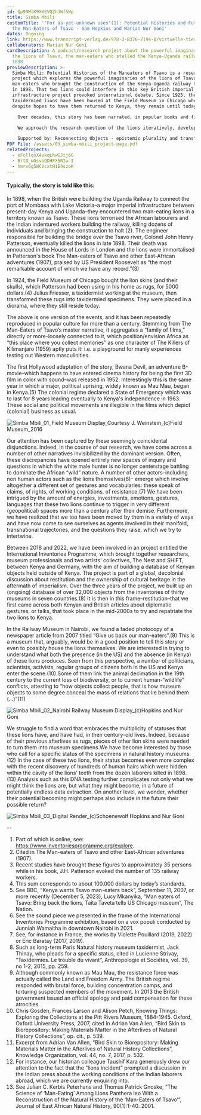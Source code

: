 ```yaml
---
id: Qp9NWlK9XXEVQZhJWfSWp
title: Simba Mbili
customTitle: '"For as-yet-unknown uses"(1): Potential Histories and Futures of
  the Man-Eaters of Tsavo - Sam Hopkins and Marian Nur Goni'
dates: Ongoing
link: https://www.transcript-verlag.de/978-3-8376-7194-0/virtuelle-tiere/?c=311033778
collaborators: Marian Nur Goni
cardDescription: A podcast/research project about the powerful imaginaries of
  the lions of Tsavo, the man-eaters who stalled the Kenya-Uganda railway in
  1898
previewDescription: >-
  Simba Mbili: Potential Histories of the Maneaters of Tsavo is a research
  project which explores the powerful imaginaries of the lions of Tsavo, the
  man-eaters who brought the construction of the Kenya-Uganda railway to a halt
  in 1898. That two lions could interfere in this key British imperial
  infrastructure project provoked international debate. Since 1925, the
  taxidermied lions have been housed at the Field Museum in Chicago where,
  despite hopes to have them returned to Kenya, they remain until today.

  	Over decades, this story has been narrated, in popular books and films, as part of a heroic white man narrative. But how is it remembered and told in Kenya today? For whom is it significant and for what do the lions stand? Indeed, what would the lions trigger if they were brought back to Kenya? The podcast combines “vox populi”, interviews with scholars, artists and interested parties to understand the contemporary and multifaceted relevance of this seemingly tired imperial-era history.

  	We approach the research question of the lions iteratively, developing forms which we build upon and also deconstruct within a community of affiliated collaborators. For example, our first work was a sound installation made of vox populi from passers-by in Nairobi (2021) And we build upon these statements to develop our 4 part podcast (2023). Finally in Dakar, the podcast will become the base material for a radio show, which mediates, but also interrogates anew the podcast (2024). This approach is an attempt, and an aspiration, to research in response to, and in dialogue with, the contexts and people with whom are working. 

  	Supported by: Reconnecting Objects - epistemic plurality and transformative practices in and beyond museums and the International Inventories Programme (IIP)
PDF File: /assets/03_simba-mbili_project-page.pdf
relatedProjects:
  - eFcllqsX4vkqLhwGJij6G
  - BrtO_wOsvoQDHFX6RIw-I
  - hmrv6g5WCVcxtH1E4szoK
---
```

#### Typically, the story is told like this: 

In 1898, when the British were building the Uganda Railway to connect the port of Mombasa with Lake Victoria–a major imperial infrastructure between present-day Kenya and Uganda–they encountered two man-eating lions in a territory known as Tsavo. These lions terrorised the African labourers and the Indian indentured workers building the railway, killing dozens of individuals and bringing the construction to halt (2). The engineer responsible for building the bridge over the Tsavo river, Colonel John Henry Patterson, eventually killed the lions in late 1898. Their death was announced in the House of Lords in London and the lions were immortalised in Patterson's book The Man-eaters of Tsavo and other East-African adventures (1907), praised by US President Roosevelt as “the most remarkable account of which we have any record.”(3)

In 1924, the Field Museum of Chicago bought the lion skins (and their skulls), which Patterson had been using in his home as rugs, for 5000 dollars.(4) Julius Friesser, a taxidermist working at the museum, then transformed these rugs into taxidermied specimens. They were placed in a diorama, where they still reside today.

The above is one version of the events, and it has been repeatedly reproduced in popular culture for more than a century. Stemming from The Man-Eaters of Tsavo’s master narrative, it aggregates a “family of films,” directly or more-loosely connected to it, which position/envision Africa as “this place where you collect memories” as one character of The Killers of Kilimanjaro (1959) aptly puts it: i.e. a playground for manly experiences testing out Western masculinities. 

The first Hollywood adaptation of the story, Bwana Devil, an adventure B-movie–which happens to have entered cinema history for being the first 3D film in color with sound–was released in 1952. Interestingly this is the same year in which a major, political uprising, widely known as Mau Mau, began in Kenya.(5) The colonial regime declared a State of Emergency which was to last for 8 years leading eventually to Kenya's independence in 1963. These social and political movements are illegible in the films which depict (colonial) business as usual. 

![](/assets/simba-mbili_01_field-museum-display_2016_courtesy-j.-weinstein_-c-field-museum-1.jpg "Simba Mbili_01_Field Museum Display_Courtesy J. Weinstein_(c)Field Museum_2016")

Our attention has been captured by these seemingly coincidental disjunctions. Indeed, in the course of our research, we have come across a number of other narratives invisibilized by the dominant version. Often, these discrepancies have opened entirely new spaces of inquiry and questions in which the white male hunter is no longer centerstage battling to dominate the African “wild” nature. A number of other actors–including non human actors such as the lions themselves(6)– emerge which involve altogether a different set of gestures and vocabularies: these speak of claims, of rights, of working conditions, of resistance.(7) We have been intrigued by the amount of energies, investments, emotions, gestures, languages that these two lions continue to trigger in very different (geopolitical) spaces more than a century after their demise. Furthermore, we have realized that we too have been moved by them in a variety of ways and have now come to see ourselves as agents involved in their manifold, transnational trajectories, and the questions they raise, which we try to intertwine.

Between 2018 and 2022, we have been involved in an project entitled the International Inventories Programme, which brought together researchers, museum professionals and two artists' collectives, The Nest and SHIFT, between Kenya and Germany, with the aim of building a database of Kenyan objects held outside of Kenya. The project is part of a global, decolonial discussion about restitution and the ownership of cultural heritage in the aftermath of imperialism. Over the three years of the project, we built up an (ongoing) database of over 32,000 objects from the inventories of thirty museums in seven countries.(8) It is then in this frame–restitution–that we first came across both Kenyan and British articles about diplomatic gestures, or talks, that took place in the mid-2000s to try and repatriate the two lions to Kenya. 

In the Railway Museum in Nairobi, we found a faded photocopy of a newspaper article from 2007 titled “Give us back our man-eaters”.(9) This is a museum that, arguably, would be in a good position to tell this story or even to possibly house the lions themselves. We are interested in trying to understand what both the presence (in the US) and the absence (in Kenya) of these lions produces. Seen from this perspective, a number of politicians, scientists, activists, regular groups of citizens both in the US and Kenya enter the scene.(10) Some of them link the animal decimation in the 19th century to the current loss of biodiversity, or to current human-“wildlife” conflicts, attesting to “how objects collect people, that is how museum objects to some degree conceal the mass of relations that lie behind them (...)”(11) 

![](/assets/simba-mbili_02_nairobi-railway-museum-display_2021_-c-hopkins-and-nur-goni-2.jpg "Simba Mbili_02_Nairobi Railway Museum Display_(c)Hopkins and Nur Goni")

We struggle to find a word that embraces the multiplicity of statuses that these lions have, and have had, in their century-old lives. Indeed, because of their previous afterlives as rugs, pieces of other lion skins were needed to turn them into museum specimens.We have become interested by those who call for a specific status of the specimens in natural history museums.(12) In the case of these two lions, their status becomes even more complex with the recent discovery of hundreds of human hairs which were hidden within the cavity of the lions’ teeth from the dozen laborers killed in 1898.(13) Analysis such as this DNA testing further complicates not only what we might think the lions are, but what they might become, in a future of potentially endless data extraction. On another level, we wonder, whether their potential becoming might perhaps also include in the future their possible return?

![](/assets/simba-mbili_03_digital-render_2023_-c-schoenewolf-hopkins-and-nur-goni-3.jpg "Simba Mbili_03_Digital Render_(c)Schoenewolf Hopkins and Nur Goni")

\--

1. Part of which is online, see: https://www.inventoriesprogramme.org/explore. 
2. Cited in The Man-eaters of Tsavo and other East-African adventures (1907).
3. Recent studies have brought these figures to approximately 35 persons while in his book, J.H. Patterson evoked the number of 135 railway workers. 
4. This sum corresponds to about 100.000 dollars by today’s standards.
5. See BBC, “Kenya wants Tsavo man-eaters back”, September 11, 2007, or more recently (December 5, 2023), Lucy Mkanyika, “Man eaters of Tsavo: Bring back the lions, Taita Taveta tells US Chicago museum”, The Nation.	
6. See the sound piece we presented in the frame of the International Inventories Programme exhibition, based on a vox populi conducted by Junniah Wamaitha in downtown Nairobi in 2021.
7. See, for instance in France, the works by Violette Pouillard (2019, 2022) or Eric Baratay (2017, 2019).
8. Such as long-term Paris Natural history museum taxidermist, Jack Thinay, who pleads for a specific status, cited in Lucienne Strivay, “Taxidermies. Le trouble du vivant”, Anthropologie et Sociétés, vol. 39, no 1-2, 2015, pp. 259.
9. Although commonly known as Mau Mau, the resistance force was actually called the Land and Freedom Army. The British regime responded with brutal force, building concentration camps, and torturing suspected members of the movement. In 2013 the British government issued an official apology and paid compensation for these atrocities.
10. Chris Gosden, Frances Larson and Alison Petch, Knowing Things: Exploring the Collections at the Pitt Rivers Museum, 1884-1945. Oxford, Oxford University Press, 2007, cited in Adrian Van Allen, “Bird Skin to Biorepository: Making Materials Matter in the Afterlives of Natural History Collections”, op. cit., p. 539.
11. Excerpt from Adrian Van Allen, “Bird Skin to Biorepository: Making Materials Matter in the Afterlives of Natural History Collections”,  Knowledge Organization, vol. 44, no. 7, 2017, p. 532.
12. For instance, our historian colleague Taushif Kara generously drew our attention to the fact that the “lions incident” prompted a discussion in the Indian press about the working conditions of the Indian laborers abroad, which we are currently enquiring into.
13. See Julian C. Kerbis Peterhans and Thomas Patrick Gnoske, “The Science of ‘Man-Eating’ Among Lions Panthera leo With a Reconstruction of the Natural History of the ‘Man-Eaters of Tsavo’”, Journal of East African Natural History, 90(1):1-40. 2001.

